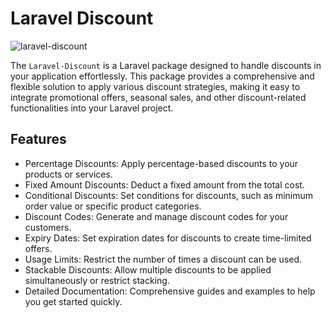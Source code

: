 # Laravel Discount

<img src="https://banners.beyondco.de/Laravel%20Discount.png?theme=light&packageManager=composer+require&packageName=binafy%2Flaravel-discount&pattern=kiwi&style=style_1&description=Handle+discounts+in+your+application+effortlessly&md=1&showWatermark=0&fontSize=125px&images=https%3A%2F%2Flaravel.com%2Fimg%2Flogomark.min.svg" alt="laravel-discount">

The `Laravel-Discount` is a Laravel package designed to handle discounts in your application effortlessly. This package provides a comprehensive and flexible solution to apply various discount strategies, making it easy to integrate promotional offers, seasonal sales, and other discount-related functionalities into your Laravel project.

## Features

- Percentage Discounts: Apply percentage-based discounts to your products or services.
- Fixed Amount Discounts: Deduct a fixed amount from the total cost.
- Conditional Discounts: Set conditions for discounts, such as minimum order value or specific product categories.
- Discount Codes: Generate and manage discount codes for your customers.
- Expiry Dates: Set expiration dates for discounts to create time-limited offers.
- Usage Limits: Restrict the number of times a discount can be used.
- Stackable Discounts: Allow multiple discounts to be applied simultaneously or restrict stacking.
- Detailed Documentation: Comprehensive guides and examples to help you get started quickly.
